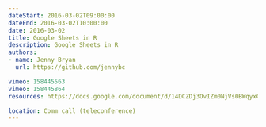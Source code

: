 ```yaml
---
dateStart: 2016-03-02T09:00:00
dateEnd: 2016-03-02T10:00:00
date: 2016-03-02
title: Google Sheets in R
description: Google Sheets in R
authors:
- name: Jenny Bryan
  url: https://github.com/jennybc

vimeo: 158445563
vimeo: 158445864
resources: https://docs.google.com/document/d/14DCZDj3OvIZm0NjVs0BWqyxCdACAeIf6mbjucwO9p68/edit?usp=sharing

location: Comm call (teleconference)
---
```

